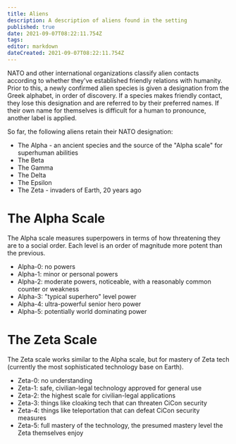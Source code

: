 ```yaml
---
title: Aliens
description: A description of aliens found in the setting
published: true
date: 2021-09-07T08:22:11.754Z
tags: 
editor: markdown
dateCreated: 2021-09-07T08:22:11.754Z
---
```


NATO and other international organizations classify alien contacts according to whether they've established friendly relations with humanity. Prior to this, a newly confirmed alien species is given a designation from the Greek alphabet, in order of discovery. If a species makes friendly contact, they lose this designation and are referred to by their preferred names. If their own name for themselves is difficult for a human to pronounce, another label is applied.

So far, the following aliens retain their NATO designation:

* The Alpha - an ancient species and the source of the "Alpha scale" for superhuman abilities
* The Beta
* The Gamma
* The Delta
* The Epsilon
* The Zeta - invaders of Earth, 20 years ago

# The Alpha Scale

The Alpha scale measures superpowers in terms of how threatening they are to a social order. Each level is an order of magnitude more potent than the previous.

* Alpha-0: no powers
* Alpha-1: minor or personal powers
* Alpha-2: moderate powers, noticeable, with a reasonably common counter or weakness
* Alpha-3: "typical superhero" level power
* Alpha-4: ultra-powerful senior hero power
* Alpha-5: potentially world dominating power

# The Zeta Scale

The Zeta scale works similar to the Alpha scale, but for mastery of Zeta tech (currently the most sophisticated technology base on Earth).

* Zeta-0: no understanding
* Zeta-1: safe, civilian-legal technology approved for general use
* Zeta-2: the highest scale for civilian-legal applications
* Zeta-3: things like cloaking tech that can threaten CiCon security
* Zeta-4: things like teleportation that can defeat CiCon security measures
* Zeta-5: full mastery of the technology, the presumed mastery level the Zeta themselves enjoy
